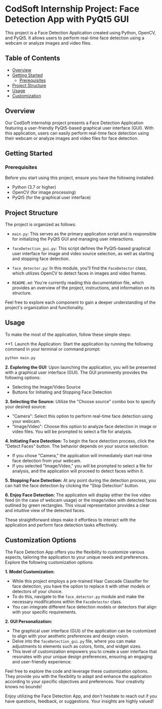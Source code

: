 # CodSoft Internship Project: Face Detection App with PyQt5 GUI

This project is a Face Detection Application created using Python, OpenCV, and PyQt5. It allows users to perform real-time face detection using a webcam or analyze images and video files.

## Table of Contents

- [Overview](#overview)
- [Getting Started](#getting-started)
  - [Prerequisites](#prerequisites)
- [Project Structure](#project-structure)
- [Usage](#usage)
- [Customization](#customization)

## Overview

Our CodSoft internship project presents a Face Detection Application featuring a user-friendly PyQt5-based graphical user interface (GUI). With this application, users can easily perform real-time face detection using their webcam or analyze images and video files for face detection.

## Getting Started

### Prerequisites

Before you start using this project, ensure you have the following installed:

- Python (3.7 or higher)
- OpenCV (for image processing)
- PyQt5 (for the graphical user interface)

## Project Structure

The project is organized as follows:

- `main.py`: This serves as the primary application script and is responsible for initializing the PyQt5 GUI and managing user interactions.

- `faceDetection_gui.py`: This script defines the PyQt5-based graphical user interface for image and video source selection, as well as starting and stopping face detection.

- `face_detector.py`: In this module, you'll find the `FaceDetector` class, which utilizes OpenCV to detect faces in images and video frames.

- `README.md`: You're currently reading this documentation file, which provides an overview of the project, instructions, and information on its structure.

Feel free to explore each component to gain a deeper understanding of the project's organization and functionality.

## Usage

To make the most of the application, follow these simple steps:

**1. Launch the Application: Start the application by running the following command in your terminal or command prompt:

   ```bash
   python main.py
  ```

**2. Exploring the GUI:**
Upon launching the application, you will be presented with a graphical user interface (GUI). The GUI prominently provides the following options:

- Selecting the Image/Video Source
- Buttons for Initiating and Stopping Face Detection

**3. Selecting the Source:**
Utilize the "Choose source" combo box to specify your desired source:

- "Camera": Select this option to perform real-time face detection using your webcam.
- "Image/Video": Choose this option to analyze face detection in image or video files. You will be prompted to select a file for analysis.

**4. Initiating Face Detection:**
To begin the face detection process, click the "Detect Faces" button. The behavior depends on your source selection:

- If you chose "Camera," the application will immediately start real-time face detection from your webcam.
- If you selected "Image/Video," you will be prompted to select a file for analysis, and the application will proceed to detect faces within it.

**5. Stopping Face Detection:**
At any point during the detection process, you can halt the face detection by clicking the "Stop Detection" button.

**6. Enjoy Face Detection:**
The application will display either the live video feed (in the case of webcam usage) or the image/video with detected faces outlined by green rectangles. This visual representation provides a clear and intuitive view of the detected faces.

These straightforward steps make it effortless to interact with the application and perform face detection tasks effectively.

## Customization Options

The Face Detection App offers you the flexibility to customize various aspects, tailoring the application to your unique needs and preferences. Explore the following customization options:

**1. Model Customization:**
   - While this project employs a pre-trained Haar Cascade Classifier for face detection, you have the option to replace it with other models or detectors of your choice.
   - To do this, navigate to the `face_detector.py` module and make the necessary modifications within the `FaceDetector` class.
   - You can integrate different face detection models or detectors that align with your specific requirements.

**2. GUI Personalization:**
   - The graphical user interface (GUI) of the application can be customized to align with your aesthetic preferences and design vision.
   - Delve into the `faceDetection_gui.py` file, where you can make adjustments to elements such as colors, fonts, and widget sizes.
   - This level of customization empowers you to create a user interface that resonates with your unique design preferences, ensuring an engaging and user-friendly experience.

Feel free to explore the code and leverage these customization options. They provide you with the flexibility to adapt and enhance the application according to your specific objectives and preferences. Your creativity knows no bounds!

Enjoy utilizing the Face Detection App, and don't hesitate to reach out if you have questions, feedback, or suggestions. Your insights are highly valued!


